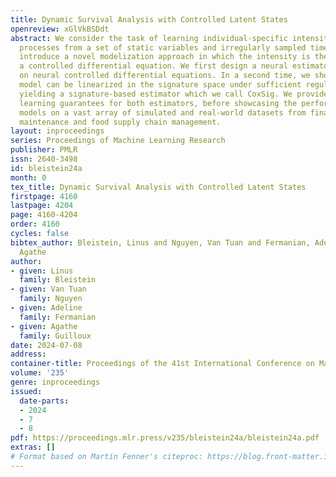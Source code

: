 ```yaml
---
title: Dynamic Survival Analysis with Controlled Latent States
openreview: xGlVkBSDdt
abstract: We consider the task of learning individual-specific intensities of counting
  processes from a set of static variables and irregularly sampled time series. We
  introduce a novel modelization approach in which the intensity is the solution to
  a controlled differential equation. We first design a neural estimator by building
  on neural controlled differential equations. In a second time, we show that our
  model can be linearized in the signature space under sufficient regularity conditions,
  yielding a signature-based estimator which we call CoxSig. We provide theoretical
  learning guarantees for both estimators, before showcasing the performance of our
  models on a vast array of simulated and real-world datasets from finance, predictive
  maintenance and food supply chain management.
layout: inproceedings
series: Proceedings of Machine Learning Research
publisher: PMLR
issn: 2640-3498
id: bleistein24a
month: 0
tex_title: Dynamic Survival Analysis with Controlled Latent States
firstpage: 4160
lastpage: 4204
page: 4160-4204
order: 4160
cycles: false
bibtex_author: Bleistein, Linus and Nguyen, Van Tuan and Fermanian, Adeline and Guilloux,
  Agathe
author:
- given: Linus
  family: Bleistein
- given: Van Tuan
  family: Nguyen
- given: Adeline
  family: Fermanian
- given: Agathe
  family: Guilloux
date: 2024-07-08
address:
container-title: Proceedings of the 41st International Conference on Machine Learning
volume: '235'
genre: inproceedings
issued:
  date-parts:
  - 2024
  - 7
  - 8
pdf: https://proceedings.mlr.press/v235/bleistein24a/bleistein24a.pdf
extras: []
# Format based on Martin Fenner's citeproc: https://blog.front-matter.io/posts/citeproc-yaml-for-bibliographies/
---
```

